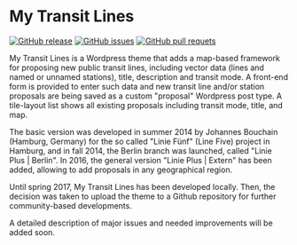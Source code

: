 # My Transit Lines
[![GitHub release](https://img.shields.io/github/release/Luensche/my-transit-lines.svg)](https://github.com/Luensche/my-transit-lines/releases/latest)
[![GitHub issues](https://img.shields.io/github/issues/Luensche/my-transit-lines.svg?style=flat-square)](https://github.com/Luensche/my-transit-lines/issues)
[![GitHub pull requets](https://img.shields.io/github/issues-pr/Luensche/my-transit-lines.svg?style=flat-square)](https://github.com/Luensche/my-transit-lines/pulls)


My Transit Lines is a Wordpress theme that adds a map-based framework for proposing new public transit lines, including vector data (lines and named or unnamed stations), title, description and transit mode. A front-end form is provided to enter such data and new transit line and/or station proposals are being saved as a custom "proposal" Wordpress post type. A tile-layout list shows all existing proposals including transit mode, title, and map.

The basic version was developed in summer 2014 by Johannes Bouchain (Hamburg, Germany) for the so called "Linie Fünf" (Line Five) project in Hamburg, and in fall 2014, the Berlin branch was launched, called "Linie Plus | Berlin". In 2016, the general version "Linie Plus | Extern" has been added, allowing to add proposals in any geographical region.

Until spring 2017, My Transit Lines has been developed locally. Then, the decision was taken to upload the theme to a Github repository for further community-based developments.

A detailed description of major issues and needed improvements will be added soon.

